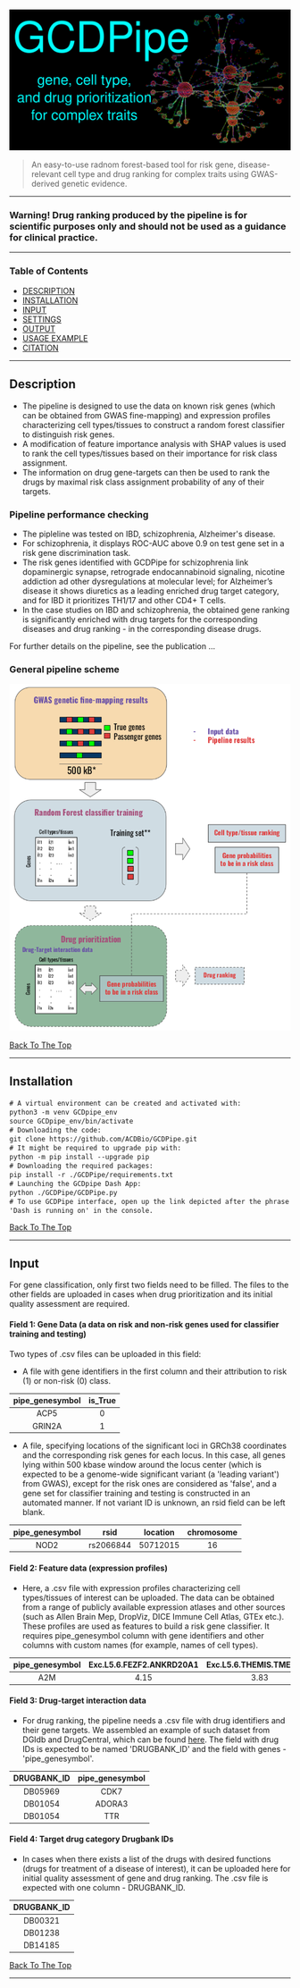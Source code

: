 # 

![Project Image](https://github.com/ACDBio/GCDPipe/blob/main/app_default_assets/gcdbanner_small.png)
> An easy-to-use radnom forest-based tool for risk gene, disease-relevant cell type and drug ranking for complex traits using GWAS-derived genetic evidence.
---
### Warning! Drug ranking produced by the pipeline is for scientific purposes only and should not be used as a guidance for clinical practice.
---

### Table of Contents

- [DESCRIPTION](#description)
- [INSTALLATION](#installation)
- [INPUT](#input)
- [SETTINGS](#settings)
- [OUTPUT](#output)
- [USAGE EXAMPLE](#example)
- [CITATION](#cite)

---

## Description

 - The pipeline is designed to use the data on known risk genes (which can be obtained from GWAS fine-mapping) and expression profiles characterizing cell types/tissues to construct a random forest classifier to distinguish risk genes.   
- A modification of feature importance analysis with SHAP values is used to rank the cell types/tissues based on their importance for risk class assignment.   
- The information on drug gene-targets can then be used to rank the drugs by maximal risk class assignment probability of any of their targets.   

### Pipeline performance checking
- The pipleline was tested on IBD, schizophrenia, Alzheimer's disease. 
- For schizophrenia, it displays ROC-AUC above 0.9 on test gene set in a risk gene discrimination task.
- The risk genes identified with GCDPipe for schizophrenia link dopaminergic synapse, retrograde endocannabinoid signaling, nicotine addiction ad other dysregulations at molecular level; for Alzheimer’s disease it shows diuretics as a leading enriched drug target category, and for IBD it prioritizes TH1/17 and other CD4+ T cells.  
- In the case studies on IBD and schizophrenia, the obtained gene ranking is significantly enriched with drug targets for the corresponding diseases and drug ranking - in the corresponding disease drugs.
  
For further details on the pipeline, see the publication ...  
### General pipeline scheme
![Pipeline Scheme](https://github.com/ACDBio/GCDPipe/blob/main/app_default_assets/gcdpipe_scheme.png)  

[Back To The Top](# )

---
## Installation
  
```shell
# A virtual environment can be created and activated with:
python3 -m venv GCDpipe_env
source GCDpipe_env/bin/activate
# Downloading the code:
git clone https://github.com/ACDBio/GCDPipe.git
# It might be required to upgrade pip with: 
python -m pip install --upgrade pip
# Downloading the required packages: 
pip install -r ./GCDPipe/requirements.txt
# Launching the GCDpipe Dash App:
python ./GCDPipe/GCDPipe.py
# To use GCDPipe interface, open up the link depicted after the phrase 'Dash is running on' in the console. 
```  

[Back To The Top](# )

---
## Input
For gene classification, only first two fields need to be filled. The files to the other fields are uploaded in cases when drug prioritization and its initial quality assessment are required.  

 #### Field 1: Gene Data (a data on risk and non-risk genes used for classifier training and testing)  
 Two types of .csv files can be uploaded in this field:  
 - A file with gene identifiers in the first column and their attribution to risk (1) or non-risk (0) class.  
   
| pipe_genesymbol | is_True  |
| :-----: | :-: |
| ACP5 | 0 |
| GRIN2A | 1 |  
 - A file, specifying locations of the significant loci in GRCh38 coordinates and the corresponding risk genes for each locus. In this case, all genes lying within 500 kbase window around the locus center (which is expected to be a genome-wide significant variant (a 'leading variant') from GWAS), except for the risk ones are considered as 'false', and a gene set for classifier training and testing is constructed in an automated manner. If not variant ID is unknown, an rsid field can be left blank.  
  
| pipe_genesymbol | rsid  |  location  |  chromosome  |
| :-----: | :-: | :-: | :-: |
| NOD2 | rs2066844 | 50712015 | 16 |  
  
#### Field 2: Feature data (expression profiles)
- Here, a .csv file with expression profiles characterizing cell types/tissues of interest can be uploaded. The data can be obtained from a range of publicly available expression atlases and other sources (such as Allen Brain Mep, DropViz, DICE  Immune Cell Atlas, GTEx etc.). These profiles are used as features to build a risk gene classifier. It requires pipe_genesymbol column with gene identifiers and other columns with custom names (for example, names of cell types).
  
| pipe_genesymbol | Exc.L5.6.FEZF2.ANKRD20A1  |  Exc.L5.6.THEMIS.TMEM233  |  Inh.L1.LAMP5.NDNF  |
| :-----: | :-: | :-: | :-: |
| A2M | 4.15 | 3.83 | 0 |  

#### Field 3: Drug-target interaction data
- For drug ranking, the pipeline needs a .csv file with drug identifiers and their gene targets. We assembled an example of such dataset from DGIdb and DrugCentral, which can be found [here](https://github.com/ACDBio/GCDPipe/blob/main/app_input_examples/drug_targets_data.csv). The field with drug IDs is expected to be named 'DRUGBANK_ID' and the field with genes - 'pipe_genesymbol'.  
  
| DRUGBANK_ID | pipe_genesymbol  |
| :-----: | :-: |
| DB05969 | CDK7 |  
| DB01054 | ADORA3 |
| DB01054 | TTR |

#### Field 4: Target drug category Drugbank IDs
- In cases when there exists a list of the drugs with desired functions (drugs for treatment of a disease of interest), it can be uploaded here for  initial quality assessment of gene and drug ranking. The .csv file is expected with one column - DRUGBANK_ID.  
  
| DRUGBANK_ID |
| :-----: |
| DB00321 |
| DB01238 |
| DB14185 |

[Back To The Top](# )

---

